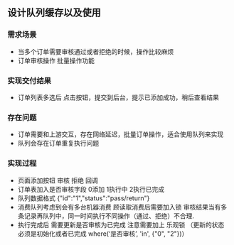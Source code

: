 ## 设计队列缓存以及使用

### 需求场景
- 当多个订单需要审核通过或者拒绝的时候，操作比较麻烦
- 订单审核操作 批量操作功能

### 实现交付结果
- 订单列表多选后 点击按钮，提交到后台，提示已添加成功，稍后查看结果

### 存在问题
- 订单需要和上游交互，存在网络延迟，批量订单操作，适合使用队列来实现
- 队列会存在订单重复执行问题

### 实现过程
- 页面添加按钮 审核 拒绝 回调
- 订单表加入是否审核字段 0添加 1执行中 2执行已完成
- 队列数据格式 {"id":"1","status":"pass/return"}
- 消费队列考虑到会有多台机器消费 顾读取消费后需要加入锁 审核结果当有多条记录再队列中，同一时间执行不同操作（通过、拒绝）不合理.
- 执行完成后 需要更新是否审核为已完成 注意需要加上 乐观锁 （更新的状态 必须是初始化或者已完成 where(‘是否审核’, 'in', {"0", "2"})）

